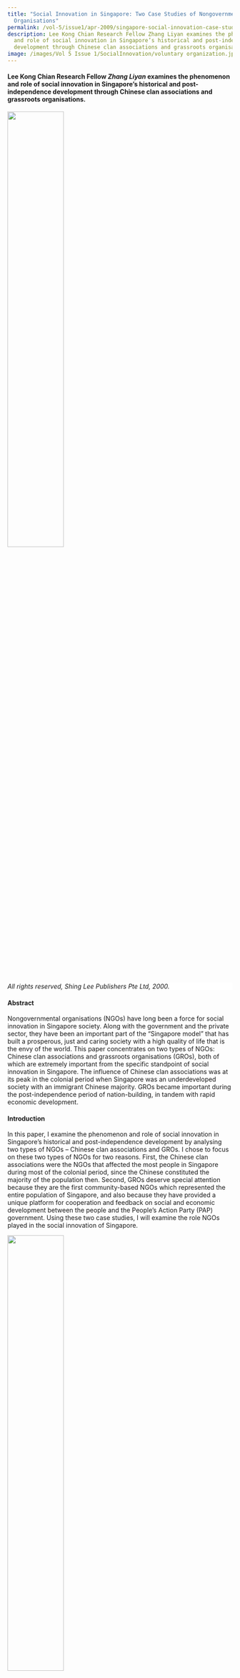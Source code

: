 ```yaml
---
title: "Social Innovation in Singapore: Two Case Studies of Nongovernmental
  Organisations"
permalink: /vol-5/issue1/apr-2009/singapore-social-innovation-case-studies/
description: Lee Kong Chian Research Fellow Zhang Liyan examines the phenomenon
  and role of social innovation in Singapore’s historical and post-independence
  development through Chinese clan associations and grassroots organisations.
image: /images/Vol 5 Issue 1/SocialInnovation/voluntary organization.jpg
---
```

#### Lee Kong Chian Research Fellow *Zhang Liyan* examines the phenomenon and role of social innovation in Singapore’s historical and post-independence development through Chinese clan associations and grassroots organisations.

<img src="/images/Vol%205%20Issue%201/SocialInnovation/leekuanyew.jpg" style="width:50%;">
 <div style="background-color: white;"><i>All rights reserved, Shing Lee Publishers Pte Ltd, 2000.</i></div>

#### **Abstract**

Nongovernmental organisations (NGOs) have long been a force for social innovation in Singapore society. Along with the government and the private sector, they have been an important part of the “Singapore model” that has built a prosperous, just and caring society with a high quality of life that is the envy of the world. This paper concentrates on two types of NGOs: Chinese clan associations and grassroots organisations (GROs), both of which are extremely important from the specific standpoint of social innovation in Singapore. The influence of Chinese clan associations was at its peak in the colonial period when Singapore was an underdeveloped society with an immigrant Chinese majority. GROs became important during the post-independence period of nation-building, in tandem with rapid economic development.

#### Introduction 
In this paper, I examine the phenomenon and role of social innovation in Singapore’s historical and post-independence development by analysing two types of NGOs – Chinese clan associations and GROs. I chose to focus on these two types of NGOs for two reasons. First, the Chinese clan associations were the NGOs that affected the most people in Singapore during most of the colonial period, since the Chinese constituted the majority of the population then. Second, GROs deserve special attention because they are the first community-based NGOs which represented the entire population of Singapore, and also because they have provided a unique platform for cooperation and feedback on social and economic development between the people and the People’s Action Party (PAP) government. Using these two case studies, I will examine the role NGOs played in the social innovation of Singapore.

<img src="/images/Vol%205%20Issue%201/SocialInnovation/state%20&amp;%20ngos.jpg" style="width:50%;">
 <div style="background-color: white;"> <i>All rights reserved, Sasakawa Peace Foundation, Tokyo, 2002.</i></div>

#### **Case Study 1: Chinese Clan Associations** 
##### **The Emergence of Chinese Clan Associations**

The modern history of Singapore began in 1819 when Stamford Raffles established a British port on the island. From 1824 to 1872, Singapore’s trade greatly increased as it grew from a trading post to an important port city, attracting many people from China to migrate to Singapore. “In the 1840s, after China lost the Opium War, there was an exodus of Chinese migrants to all parts of South-east Asia.”[^1] The 1911 Revolution failed to solve China’s political, social and economic problems, and wars subsequently broke out between the different warlords. The unstable social situation forced many Chinese to leave their homeland to seek a better life elsewhere.

Most of the early Chinese migrants arrived in Singapore virtually penniless and faced problems such as finding employment, lodging and friends. Hence the birth of Chinese clan associations, which offered humanitarian assistance to the early immigrants. These associations helped new immigrants to settle down and seek employment. The other main preoccupations of the associations were sponsoring education and helping destitute members (Wickberg, 1994).

In 2005, the Singapore Federation of Chinese Clan Associations published a book entitled *History of Clan Associations in Singapore*.[^2] This book documented 200 Chinese clan associations, comprising 116 kinship clan associations and 84 locality clan associations. More than 90% of these clan associations were set up before 1960. Table 1 provides information on the founding of some Chinese clan associations.

<img style="width:100%;" src="/images/Vol%205%20Issue%201/SocialInnovation/capture3.jpg">
 <div style="background-color: white;"></div>
 
The development of Chinese clan associations was at least partly a result of colonial policy. Within the colonial structure, the British administration left the various ethnic communities alone to handle their own social, culture, economic and political affairs, seldom intervening at all. The non-interventionist policy of the British colonial government thus led to the necessity for and development of Chinese clan associations.

Before Singapore became self-governing in 1959, Chinese clan associations concentrated on humanitarian assistance, the religious needs and welfare of their members. The associations helped new immigrants find jobs and establish useful contacts, provided shelter and food, and ultimately a sense of belonging to a community.

The clan associations also provided help to those in financial need. Early migrants had no social security, so clan associations provided welfare services to look after the sick, destitute and widows. The clan associations organised communal social and religious activities that offered much-needed interaction and breaks in the otherwise mundane and routine life of the coolies. One of the most important functions that clan associations served at the time was the offering of funeral services. Clan associations also acted as intermediaries in intracommunity conflicts: “The familiarity of cultural practices reproduced in the alien colonial environment helped many to cope with the monotonous working life, loneliness and homesickness that came with their isolated migrant lifestyle” (Khun Eng Kuah-Pearce, 2006, p. 54).

As the Chinese immigrant population grew, education, cultural and other social needs also had to be met. From the late 19th century onwards, these clan associations not only helped newly arrived people in their community to settle down, but also financed schools and scholarships for the children of migrant families.

##### **The Decline of Chinese Clan Associations**

At the Lee Clan General Association’s 86th Anniversary Dinner on 28 October 1992, Brigadier-General Lee Hsien Loong said: “Since independence in 1965, many of the services the clan used to provide have been taken over by the Government and other civic organisations… the government took over the running of schools and public services. Thus the Chinese clan started to lose its appeal and purpose towards the community and thus they experienced a dwindling membership.”[^3] Furthermore, English was being taught as the first language in schools. This weakened the link between the clan associations and the younger generations. By the end of the 1970s, Singapore’s housing and urban renewal programme had resettled people in new public housing estates, and this further eroded the connectedness of the Chinese community. This was a major factor that led to the decline of Chinese clan associations, some of which became inactive or dormant.

<img src="/images/Vol%205%20Issue%201/SocialInnovation/chinese%20clan%20association.jpg" style="width:50%;">
 <div style="background-color: white;"> <i>All rights reserved, National Archives, 1986. </i></div>

##### **The Revival of Chinese Clan Associations**

Since the late 1970s, Chinese clan associations faced many obstacles in sustaining their existence. The associations tried to keep up with the changing practical and psychological needs of their members while adjusting to the growth of the nation-state and the changing sociopolitical environment. “Interestingly, the government suggested that clansmen organisations should take up a role in reinforcing Chinese values, ‘Asian values’ and Asian identity. Clansmen associations are viewed as the roots of Chinese culture and tradition, which in the government’s view should be cultivated and preserved” (Chan, 2003, p. 79). Clan associations therefore were a good medium through which the nation could revive Chinese traditions and reinforce the Chinese identity.

In 1978, China started implementing economic reforms which resulted in rapid economic development, which in turn attracted the attention of the world. The revival of Chinese culture and traditions in Singapore became important at that juncture. The Singapore Federation of Chinese Clan Associations (SFCCA) was formed in 1986, and marked a major turning point in the history of the clan associations.

In recent years, numerous clansmen fellowship meetings have taken place one after another in various countries around the world. The conventions have moved from their original emphases on clan ties and ancestral roots to cultural, economic, trade and academic exchanges. Cooperation between clan associations in Singapore and other overseas Chinese voluntary associations has also revitalised links with China, and networks have been reconstructed for investment and economic purposes (Liu, 1998).[^4]

The changing social functions of Chinese clan associations reflect the corresponding changes in Singapore society, which was experiencing a new awareness of a Chinese cultural identity. This evolution more importantly demonstrates the resilience of cultural systems and their ability to respond to the changing needs of their members and the state.

#### **Case Study 2: Grassroots Organisations**
##### **The Emergence of Grassroots Organisations**

GROs are uniquely Singaporean forms of NGOs that are guided and supported by the government and hence represent social innovation as a vehicle for government-people cooperation and feedback. When self-government was attained in 1959, the Singapore government had to overcome serious political, economic and communal problems to survive.

The People’s Association (PA) was formed on 1 July 1960. In the words of its mission statement: “The People’s Association brings people together to take ownership of and contribute to community well-being. We connect the people and the government for consultation and feedback. We leverage these relationships to strengthen racial harmony and social cohesion, to ensure a united and resilient Singapore.”[^5] To rally grassroots support and to promote better rapport between the government and its people, Prime Minister Lee Kuan Yew began a two-year tour of all the constituencies in Singapore in 1962. During this tour, Lee discovered the importance of support at the grassroots level and came across outstanding grassroots leaders, who were later chosen to head grassroots organisations. After the PAP won the election in 1963, Lee decided to institutionalise the grassroots organisations in Singapore. Grassroots organisations are community-based volunteer organisations with strong government support through the PA. They are thus a unique social innovation that connects people with the government through non-government initiatives, and facilitates social and economic development through cooperation and public feedback.

Before the PA was established in 1960, there were 28 community centres (CCs) “providing a place for local residents to participate in social and recreational programmes and more specifically to disseminate colonial government policies and information. The first two of these were opened in 1953 in Serangoon and Siglap constituencies” (Vasoo, Tang &amp; Ng, 1983, pp. 1–2). The PA took over these community centres. Unfortunately, the facilities of the centres then were few and far between (吴俊刚 and 李小林, 2000, pp. 39–44). Therefore, the first programme implemented by the PA after its inauguration was to set up a large network of community centres throughout the island. Each constituency had several community centres. “Besides debunking communist bogeys and providing government information these community centre also organised social, cultural and recreational programmes for the young and old living in various neighborhoods” (Vasoo, Tang &amp; Ng, 1983, p. 2). Until the early 1970s, the members of the community were not enthusiastic about the activities at the community centres, as facilities were not adequate. From the mid-1970s, community centres were built with modern decor and state-of-the-art facilities. The community centres were called Community Clubs since 1990.

<img src="/images/Vol%205%20Issue%201/SocialInnovation/voluntary%20organization.jpg" style="width:50%;">
 <div style="background-color: white;"><i>All rights reserved, Hong Kong University Press, 2006.</i></div>

The Community Centre Management Committee (CCMC) was formed in 1964. CCMC was the first pure community-based volunteers’ organisation in the system of grassroots organisations in Singapore.[^6] The members and leaders of the CCMC needed, however, to be approved by the PA. Each CC had a CCMC to plan and organise the centre’s activities following the rules of the PA.

The Citizens’ Consultative Committees (CCCs) was formed in 1965 when Singapore gained independence. Each constituency had one CCC as the apex grassroots organisation in that constituency. At the time, the infrastructure was not well developed. The CCC connected the government with its residents and offered suggestions for improving Singapore’s infrastructure. CCC also played an important role in promoting racial harmony and helping the poor.[^7] For more than 40 years now, they have played an integral part in Singapore’s social cohesion. CCCs were extremely important in the 1960s and 1970s when Singapore underwent its resettlement movement. During the resettlement process, Singaporeans had to get used to living in a new environment in close proximity to other racial groups. Some were not satisfied with the government’s compensation package. The relationship between the government and these uprooted people then was very tense. The CCCs mediated by explaining the government’s policies to the people and provided feedback to the government and the tensions were eventually eased.

In 1978, the first Residents’ Committee (RC) was formed as a result of Singapore’s housing and renewal programme to promote neighbourliness and harmony in public housing estates. The importance of CCCs declined after this. Each RC had an RC Centre to conduct meetings, programmes and activities for residents. In the private housing estates, Neighbourhood Committees (NCs) encouraged active citizenry and fostered community bonds.[^8] As with the CCMC, CCCs, RCs and NCs were community-based volunteer organisations.[^9] Members and leaders of these NGOs had to be approved by the PA.

Within the GRO system, the CCCs were at the pinnacle of each constituency and were responsible for planning and leading grassroots’ activities to promote good citizenship among its residents. The CCCs presided over community and welfare programmes, channelled feedback between the government and its people, disseminated information, and made recommendations on the development of public amenities and facilities.

The functions of the RCs and NCs were: to promote neighbourliness, harmony and cohesiveness among the residents, to liaise with and make recommendations to governmental authorities on the needs of residents; to disseminate information and channel feedback on government policies and actions from residents; and to promote good citizenry.[^10] The RCs and NCs organised residents’ parties, conducted house visits and other neighbourhood activities to reach out to residents. Run by residents for residents, the RCs/NCs also worked closely with other grassroots organisations and government agencies to improve the physical environment and safety of each local precinct.

The GROs were structured hierarchically. At the constituency level, there was a CCC comprising volunteers. Under each CCC, there were several CCs composed of volunteers and PA staff. In addition to the activities mentioned above, CC staff members attended the RCs/NCs meetings. CC staff periodically reported to the CCCs, which provided feedback and guidance. Despite the hierarchy, the channels of communication between the government and citizens were multilevel. Citizens could approach CCs, RCs, NCs or members of Parliament (MPs) at the Meet-the-People Sessions (MPS) whenever they had problems they wanted resolved.[^11]

Since independence, the Singapore government believed that community issues needed to be managed by the community members themselves, and transferred some of the powers of the government agencies to the grassroots organisations, which formed the bases of the GROs’ system. GROs became a pillar of the PAP government and part of PAP’s political strategy. Over the years, many national movements, such as the National Courtesy Campaign and National Clean-up Campaign, were successfully implemented with the help of GROs. GROs drew on the traditional attitudes of community leaders and the assistance of community volunteers to form a network of organisations, and offered accessible venues and facilities for interaction and community services.

##### **Institutionalisation of Grassroots Organisations**

Most of the challenges facing the communities required locally driven and creative solutions rather than a heavy-handed top-down approach of traditional government bureaucracies and programmes. GROs were community-based NGOs that were closely linked to the government. The GRO volunteers were residents who were energetic, passionate and proposed activities, initiatives, services and processes to address the social and economic challenges faced by their communities.

Through the nation-wide GROs network, the social services delivered by the Singapore government addressed Singaporeans’ needs comprehensively.

The two types of NGOs discussed in this paper successfully carried out their goals and functions under contrasting conditions of a relatively non-interventionist state during the colonial period, and a highly interventionist state and weak civil society in the post-independence period respectively. The Chinese clan associations adapted to changing economic and social conditions by shifting their emphasis to cultural preservation. GROs, despite a weak civil society and a strong state, made themselves indispensable to the state as much as they were ultimately dependent on state regulation. Both types of NGOs have over the years demonstrated their robustness and adaptability to varying economic and sociopolitical conditions, and have played no small part in helping Singapore evolve into the thriving city-state it is today.

<i>The author wishes to acknowledge the contributions of Dr Sai Siew Min, Assistant Professor, Department of History, National University of Singapore in reviewing the paper.</i>

<br>
<div style="background-color: white;">
<br>
<img style="width: 100px; height: 100px;" src="/images/Authors/zhang%20liyan1.jpg">
 <center><b>Zhang Liyan</b><br> Lee Kong Chian Research Fellow <br>National Library </center></div>

#### **REFERENCES**

Edgar Wickberg, “Overseas Chinese Adaptive Organizations, Past and Present,” in Reluctant Exiles: Migration From Hong Kong and the New Overseas Chinese, ed. Ronald Skeldon (Hong Kong: Hong Kong University Press, 1994), 68–86.

Hong Liu, “Old Linkages, New Networks: The Globalization of Overseas Chinese Voluntary Associations and Its Implications,” _China Quarterly_ no. 155 (September 1998), 582–609. (From JSTOR via NLB’s [eResources](https://eresources.nlb.gov.sg/main) website)

K.E. Kuah-Pearce, “The Cultural Politics of Clan Associations in Contemporary Singapore,” in [_Voluntary Organizations in the Chinese Diaspora_](https://eservice.nlb.gov.sg/item_holding.aspx?bid=12825518), ed. Khun Eng Kuah-Pearce and Evelyn Hu-Dehart (Hong Kong: Hong Kong University Press, 2006), 53–76. (Call no. RSING 366.0089951 VOL)

Kersty Hobson, “Considering “Green” Practices: NGOs and Singapore’s Emergent Environmental-Political Landscape,” _Journal of Social Issues in Southeast Asia_ 20, no. 2 (October 2005), 155–76. (From JSTOR via NLB’s [eResources](https://eresources.nlb.gov.sg/main) website)

Mark Goldenberg, “Social Innovation in Canada: How the Non-Profit Sector Serves Canadians … and How It Can Serve Them Better,” (Research Report, CPRN Discussion Paper, November 2004)

Maurice Freedman, [_Chinese Family and Marriage in Singapore_](https://eservice.nlb.gov.sg/item_holding.aspx?bid=4846221) (London: Her Majesty’s Stationery Office, 1957). (Call no. RSING 301.42 FRE)

Nancy Macduff, “Engaging Ad Hoc Volunteers: A Guide for Non-profit Organizations,” adapted from _Episodic Volunteering: Organizing and Managing the Short-Term Volunteer Program_ (Singapore: National Volunteer &amp; Philanthropy Centre, 2004)

Oral History Department, Singapore 口述历史馆, _Xinjiapo huaren huiguan yange shi_ [新加坡华人会馆沿革史](https://eservice.nlb.gov.sg/item_holding.aspx?bid=84488556) History of Singapore Chinese Associations (Xinjiapo 新加坡: Xinjiapo xin wen yu chu ban gong si 新加坡新闻与出版公司, 1986). (Call no. RSING Chinese 369.25957 HIS)

S. Vasoo, Winnie Tang and Ng Guat Tin, [_A Manual on Community Work in Singapore_](https://eservice.nlb.gov.sg/item_holding.aspx?bid=4080924), 2nd ed. (Singapore: Singapore Council of Social Service, 1983). (Call no. RSING 361.95957 MAN)

Salamon, Lester M. and Helmut K. Anheier. "The International Classification of Nonprofit Organizations: ICNPO-Revision 1, 1996." (Working Papers of the Johns Hopkins Comparative Non-profit Sector Project, no. 19, 1996)

Selena Ching Chan, “Interpreting Chinese Tradition: A Clansmen Organization in Singapore,” _New Zealand Journal of Asian Studies_ 5, no. 1 (June 2003), 72–90.

Wu Jungang and Li Xiaolin 吴俊刚 and 李小林, _Li guang yao yu ji ceng zu zhi_ [李光耀与基层组织](https://eservice.nlb.gov.sg/item_holding.aspx?bid=9846610)&nbsp;\[Lee Kuan Yew and Grassroots Organizations\] (Xin jia po 新加坡: Sheng li chu ban gong si 胜利出版公司, 2000). (Call no. Chinese RSING 307.095957 WJG)

Yayoi Tanaka, “Singapore: Subtle NGO Control by a Developmentalist Welfare State,” in [_The State and NGOs: Perspective From Asia_](https://eservice.nlb.gov.sg/item_holding.aspx?bid=10950930), ed. Shinichi Shigetomi (Singapore: Institute of Southeast Asian Studies, 2002), 200–21. (Call no. RSING 068.5 STA)

#### **NOTES**

[^1]: Oral History Department, Singapore 口述历史馆, _Xinjiapo huaren huiguan yange shi_ [新加坡华人会馆沿革史](https://eservice.nlb.gov.sg/item_holding.aspx?bid=84488556) History of Singapore Chinese Associations (Xinjiapo 新加坡: Xinjiapo xin wen yu chu ban gong si 新加坡新闻与出版公司, 1986), 20. (Call no. RSING Chinese 369.25957 HIS)

[^2]: This book’s coverage of clan associations is not comprehensive, being limited to the Federation’s members. However, since the Federation included most of the active associations, the information provided in this book is relevant. According to Lim Boon Tan, Executive Director of the Singapore Federation of Chinese Clan Associations, there are currently around 300 clan associations registered under the law. However, less than 100 of these are currently active. (I interviewed Lim Boon Tan on 2 July 2008 at the Singapore Federation of Chinese Clan Association.)

[^3]: “Teochew Poit Ip Huay Kuan,” accessed 20 June 2008, http://en.wikipedia.org/wiki/Teochew\_Poit\_ Ip\_Huay\_Kuan

[^4]: Hong Liu, “Old Linkages, New Networks: The Globalization of Overseas Chinese Voluntary Associations and Its Implications,” _China Quarterly_ no. 155 (September 1998), 582–609. (From JSTOR via NLB’s [eResources](https://eresources.nlb.gov.sg/main) website)

[^5]: Cited from the mission statement of the People’s Association, https://www.pa.gov.sg/about-us/about-pa/

[^6]: According to Tan Kim Kee, the system of grassroots organisations in Singapore consisted mainly of CCCs, CCs/CCMCs and RCs/NCs. This system was initiated and supported by the PA. Therefore, although these NGOs could plan and organise activities by themselves, they had to follow the basic rules set by the PA. Residents of different races were welcome to participate in all activities, which had to be non-religious and non-political. Each grassroots organisation either organises activities by itself or cooperated with other organisations. (On 17 July 2008, I interviewed Tan Kim Kee, Group Director of Grassroots, at the PA.)

[^7]: Note: In the 1960s and 1970s, conflicts between different racial groups, especially between the Chinese and the Malays were a problem in Singapore. Leaders and members of the CCC were usually residents with influence in the society. Therefore, CCCs played an important role in promoting racial harmony and helping the poor. They took the initiative to volunteer and donate resources, and others followed suit.

[^8]: Note: According to Tan Kim Kee, NCs were formed in 1998.

[^9]: Note: PA staff worked at the CCs.

[^10]: People’s Association Neighbourhood Committee Rules and Regulations (amended, 15 September 2007), https://www.onepa.gov.sg/rules-and-regulations.

[^11]: Note: In Singapore, Members of Parliament hold MPS every month, to help citizens resolve any problems they had. For example, at Potong Pasir, MPS is held every Thursday at 7.30pm at the void deck of Block 108 void deck. Help provided by the MPs takes many forms, ranging from suggesting solutions to family discord, obtaining financial support in cases of emergency, to helping people obtain employment. The MPs explain government policies to the people as well, gather feedback, and channel the people’s concerns to political leaders. MPs also visit people’s homes regularly to see if they can offer any help and find out how they live. Grassroots organisations’ network is supported by the PA, and is an important part of the PAP administrative system. MPS is organised by PAP and not by any grassroots organisation.
